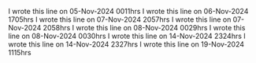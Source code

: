 
I wrote this line on 05-Nov-2024 0011hrs
I wrote this line on 06-Nov-2024 1705hrs
I wrote this line on 07-Nov-2024 2057hrs
I wrote this line on 07-Nov-2024 2058hrs
I wrote this line on 08-Nov-2024 0029hrs
I wrote this line on 08-Nov-2024 0030hrs
I wrote this line on 14-Nov-2024 2324hrs 
I wrote this line on 14-Nov-2024 2327hrs
I wrote this line on 19-Nov-2024 1115hrs
